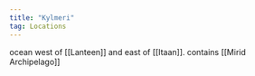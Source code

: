 ```yaml
---
title: "Kylmeri"
tag: Locations
---
```


ocean west of [[Lanteen]] and east of [[Itaan]]. contains [[Mirid Archipelago]]
